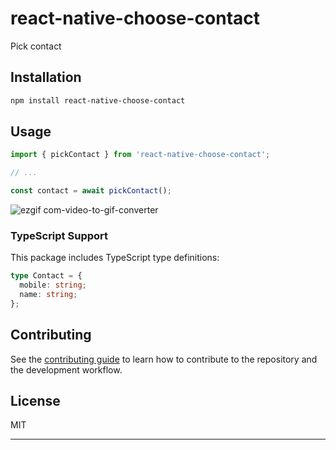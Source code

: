 # react-native-choose-contact

Pick contact

## Installation

```sh
npm install react-native-choose-contact
```

## Usage

```js
import { pickContact } from 'react-native-choose-contact';

// ...

const contact = await pickContact();
```

![ezgif com-video-to-gif-converter](https://github.com/user-attachments/assets/8bb2d604-88d8-47fc-8a57-be6a567c9dda)


### TypeScript Support

This package includes TypeScript type definitions:

```typescript
type Contact = {
  mobile: string;
  name: string;
};
```

## Contributing

See the [contributing guide](CONTRIBUTING.md) to learn how to contribute to the repository and the development workflow.

## License

MIT

---
